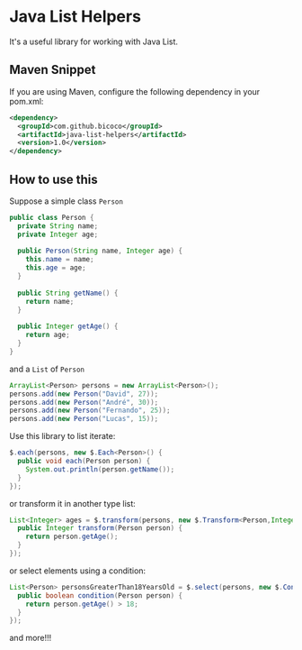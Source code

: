 # Java List Helpers

It's a useful library for working with Java List.

## Maven Snippet

If you are using Maven, configure the following dependency in your pom.xml:

```xml
<dependency>
  <groupId>com.github.bicoco</groupId>
  <artifactId>java-list-helpers</artifactId>
  <version>1.0</version>
</dependency>
```

## How to use this

Suppose a simple class `Person`

```java
public class Person {
  private String name;
  private Integer age;
  
  public Person(String name, Integer age) {
    this.name = name;
    this.age = age;
  }
  
  public String getName() {
    return name;
  }
  
  public Integer getAge() {
    return age;
  }
}
```
and a `List` of `Person`


```java
ArrayList<Person> persons = new ArrayList<Person>();
persons.add(new Person("David", 27));
persons.add(new Person("André", 30));
persons.add(new Person("Fernando", 25));
persons.add(new Person("Lucas", 15));
```

Use this library to list iterate:

```java
$.each(persons, new $.Each<Person>() {
  public void each(Person person) {
    System.out.println(person.getName());
  }
});
```

or transform it in another type list:

```java
List<Integer> ages = $.transform(persons, new $.Transform<Person,Integer>() {
  public Integer transform(Person person) {
    return person.getAge();
  }
});
```

or select elements using a condition:

```java
List<Person> personsGreaterThan18YearsOld = $.select(persons, new $.Condition<Person>() {
  public boolean condition(Person person) {
    return person.getAge() > 18;
  }
});
```

and more!!!
